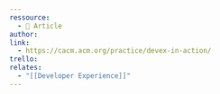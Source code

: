 ```yaml
---
ressource:
  - 📰 Article
author: 
link:
  - https://cacm.acm.org/practice/devex-in-action/
trello: 
relates:
  - "[[Developer Experience]]"
---
```


